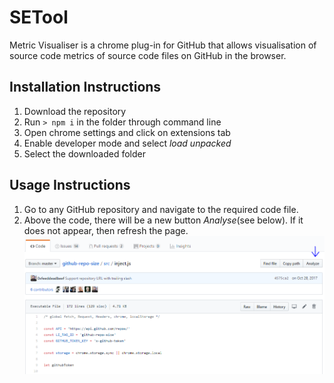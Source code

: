 # SETool

Metric Visualiser is a chrome plug-in for GitHub that allows visualisation of source code metrics of source code files on GitHub in the browser.

## Installation Instructions

1. Download the repository
2. Run ```> npm i``` in the folder through command line
3. Open chrome settings and click on extensions tab
4. Enable developer mode and select *load unpacked*
5. Select the downloaded folder

## Usage Instructions

1. Go to any GitHub repository and navigate to the required code file.
2. Above the code, there will be a new button *Analyse*(see below). If it does not appear, then refresh the page.
![alt text](https://github.com/RohithS98/SETool/blob/master/pics/p1.PNG "Logo Title Text 1")

